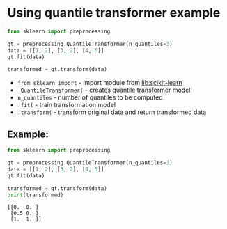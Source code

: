 # Using quantile transformer example

```python
from sklearn import preprocessing

qt = preprocessing.QuantileTransformer(n_quantiles=3)
data = [[1, 2], [3, 2], [4, 5]]
qt.fit(data)

transformed = qt.transform(data)
```

- `from sklearn import` - import module from [lib:scikit-learn](https://onelinerhub.com/python-scikit-learn/how-to-install-scikit-learn-using-pip)
- `.QuantileTransformer(` - creates [quantile transformer](https://scikit-learn.org/stable/modules/generated/sklearn.preprocessing.QuantileTransformer.html) model
- `n_quantiles` - number of quantiles to be computed
- `.fit(` - train transformation model
- `.transform(` - transform original data and return transformed data

## Example: 
```python
from sklearn import preprocessing

qt = preprocessing.QuantileTransformer(n_quantiles=3)
data = [[1, 2], [3, 2], [4, 5]]
qt.fit(data)

transformed = qt.transform(data)
print(transformed)
```
```
[[0.  0. ]
 [0.5 0. ]
 [1.  1. ]]

```

